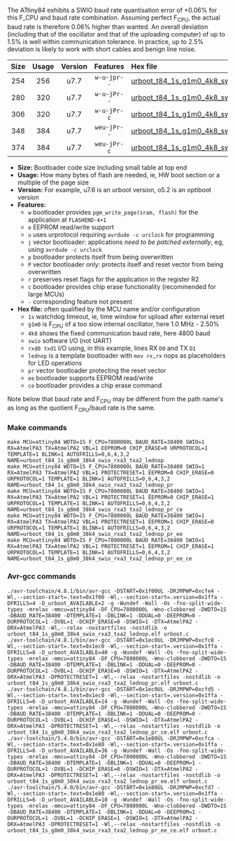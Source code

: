 The ATtiny84 exhibits a SWIO baud rate quantisation error of +0.06% for this F_CPU and baud rate combination. Assuming perfect F<sub>CPU</sub>, the actual baud rate is therefore 0.06% higher than wanted. An overall deviation (including that of the oscillator and that of the uploading computer) of up to 1.5% is well within communication tolerance. In practice, up to 2.5% deviation is likely to work with short cables and benign line noise.

|Size|Usage|Version|Features|Hex file|
|:-:|:-:|:-:|:-:|:--|
|254|256|u7.7|`w-u-jpr--`|[urboot_t84_1s_g1m0_4k8_swio_rxa3_txa2_lednop.hex](https://raw.githubusercontent.com/stefanrueger/urboot.hex/main/boards/luminet/attiny84/watchdog_1_s/internal_oscillator_g-2.50%25/%2B1m000000_hz/%2B%2B%2B4k8_baud/swio_rxa3_txa2/lednop/urboot_t84_1s_g1m0_4k8_swio_rxa3_txa2_lednop.hex)|
|280|320|u7.7|`w-u-jPr--`|[urboot_t84_1s_g1m0_4k8_swio_rxa3_txa2_lednop_pr.hex](https://raw.githubusercontent.com/stefanrueger/urboot.hex/main/boards/luminet/attiny84/watchdog_1_s/internal_oscillator_g-2.50%25/%2B1m000000_hz/%2B%2B%2B4k8_baud/swio_rxa3_txa2/lednop/urboot_t84_1s_g1m0_4k8_swio_rxa3_txa2_lednop_pr.hex)|
|306|320|u7.7|`w-u-jPr-c`|[urboot_t84_1s_g1m0_4k8_swio_rxa3_txa2_lednop_pr_ce.hex](https://raw.githubusercontent.com/stefanrueger/urboot.hex/main/boards/luminet/attiny84/watchdog_1_s/internal_oscillator_g-2.50%25/%2B1m000000_hz/%2B%2B%2B4k8_baud/swio_rxa3_txa2/lednop/urboot_t84_1s_g1m0_4k8_swio_rxa3_txa2_lednop_pr_ce.hex)|
|348|384|u7.7|`weu-jPr--`|[urboot_t84_1s_g1m0_4k8_swio_rxa3_txa2_lednop_pr_ee.hex](https://raw.githubusercontent.com/stefanrueger/urboot.hex/main/boards/luminet/attiny84/watchdog_1_s/internal_oscillator_g-2.50%25/%2B1m000000_hz/%2B%2B%2B4k8_baud/swio_rxa3_txa2/lednop/urboot_t84_1s_g1m0_4k8_swio_rxa3_txa2_lednop_pr_ee.hex)|
|374|384|u7.7|`weu-jPr-c`|[urboot_t84_1s_g1m0_4k8_swio_rxa3_txa2_lednop_pr_ee_ce.hex](https://raw.githubusercontent.com/stefanrueger/urboot.hex/main/boards/luminet/attiny84/watchdog_1_s/internal_oscillator_g-2.50%25/%2B1m000000_hz/%2B%2B%2B4k8_baud/swio_rxa3_txa2/lednop/urboot_t84_1s_g1m0_4k8_swio_rxa3_txa2_lednop_pr_ee_ce.hex)|

- **Size:** Bootloader code size including small table at top end
- **Usage:** How many bytes of flash are needed, ie, HW boot section or a multiple of the page size
- **Version:** For example, u7.6 is an urboot version, o5.2 is an optiboot version
- **Features:**
  + `w` bootloader provides `pgm_write_page(sram, flash)` for the application at `FLASHEND-4+1`
  + `e` EEPROM read/write support
  + `u` uses urprotocol requiring `avrdude -c urclock` for programming
  + `j` vector bootloader: applications *need to be patched externally*, eg, using `avrdude -c urclock`
  + `p` bootloader protects itself from being overwritten
  + `P` vector bootloader only: protects itself and reset vector from being overwritten
  + `r` preserves reset flags for the application in the register R2
  + `c` bootloader provides chip erase functionality (recommended for large MCUs)
  + `-` corresponding feature not present
- **Hex file:** often qualified by the MCU name and/or configuration
  + `1s` watchdog timeout, ie, time window for upload after external reset
  + `g1m0` is F<sub>CPU</sub> of a too slow internal oscillator, here 1.0 MHz - 2.50%
  + `4k8` shows the fixed communication baud rate, here 4800 baud
  + `swio` software I/O (not UART)
  + `rxd0 txd1` I/O using, in this example, lines RX `D0` and TX `D1`
  + `lednop` is a template bootloader with `mov rx,rx` nops as placeholders for LED operations
  + `pr` vector bootloader protecting the reset vector
  + `ee` bootloader supports EEPROM read/write
  + `ce` bootloader provides a chip erase command


Note below that baud rate and F<sub>CPU</sub> may be different from the path name's as long as the quotient F<sub>CPU</sub>/baud rate is the same.

### Make commands
```
make MCU=attiny84 WDTO=1S F_CPU=7800000L BAUD_RATE=38400 SWIO=1 RX=AtmelPA3 TX=AtmelPA2 VBL=1 EEPROM=0 CHIP_ERASE=0 URPROTOCOL=1 TEMPLATE=1 BLINK=1 AUTOFRILLS=0,6,4,3,2 NAME=urboot_t84_1s_g8m0_38k4_swio_rxa3_txa2_lednop
make MCU=attiny84 WDTO=1S F_CPU=7800000L BAUD_RATE=38400 SWIO=1 RX=AtmelPA3 TX=AtmelPA2 VBL=1 PROTECTRESET=1 EEPROM=0 CHIP_ERASE=0 URPROTOCOL=1 TEMPLATE=1 BLINK=1 AUTOFRILLS=0,6,4,3,2 NAME=urboot_t84_1s_g8m0_38k4_swio_rxa3_txa2_lednop_pr
make MCU=attiny84 WDTO=1S F_CPU=7800000L BAUD_RATE=38400 SWIO=1 RX=AtmelPA3 TX=AtmelPA2 VBL=1 PROTECTRESET=1 EEPROM=0 CHIP_ERASE=1 URPROTOCOL=1 TEMPLATE=1 BLINK=1 AUTOFRILLS=0,6,4,3,2 NAME=urboot_t84_1s_g8m0_38k4_swio_rxa3_txa2_lednop_pr_ce
make MCU=attiny84 WDTO=1S F_CPU=7800000L BAUD_RATE=38400 SWIO=1 RX=AtmelPA3 TX=AtmelPA2 VBL=1 PROTECTRESET=1 EEPROM=1 CHIP_ERASE=0 URPROTOCOL=1 TEMPLATE=1 BLINK=1 AUTOFRILLS=0,6,4,3,2 NAME=urboot_t84_1s_g8m0_38k4_swio_rxa3_txa2_lednop_pr_ee
make MCU=attiny84 WDTO=1S F_CPU=7800000L BAUD_RATE=38400 SWIO=1 RX=AtmelPA3 TX=AtmelPA2 VBL=1 PROTECTRESET=1 EEPROM=1 CHIP_ERASE=1 URPROTOCOL=1 TEMPLATE=1 BLINK=1 AUTOFRILLS=0,6,4,3,2 NAME=urboot_t84_1s_g8m0_38k4_swio_rxa3_txa2_lednop_pr_ee_ce
```

### Avr-gcc commands
```
./avr-toolchain/4.8.1/bin/avr-gcc -DSTART=0x1f00UL -DRJMPWP=0xcfe4 -Wl,--section-start=.text=0x1f00 -Wl,--section-start=.version=0x1ffa -DFRILLS=4 -D_urboot_AVAILABLE=2 -g -Wundef -Wall -Os -fno-split-wide-types -mrelax -mmcu=attiny84 -DF_CPU=7800000L -Wno-clobbered -DWDTO=1S -DBAUD_RATE=38400 -DTEMPLATE=1 -DBLINK=1 -DDUAL=0 -DEEPROM=0 -DURPROTOCOL=1 -DVBL=1 -DCHIP_ERASE=0 -DSWIO=1 -DTX=AtmelPA2 -DRX=AtmelPA3 -Wl,--relax -nostartfiles -nostdlib -o urboot_t84_1s_g8m0_38k4_swio_rxa3_txa2_lednop.elf urboot.c
./avr-toolchain/4.8.1/bin/avr-gcc -DSTART=0x1ec0UL -DRJMPWP=0xcfc8 -Wl,--section-start=.text=0x1ec0 -Wl,--section-start=.version=0x1ffa -DFRILLS=6 -D_urboot_AVAILABLE=40 -g -Wundef -Wall -Os -fno-split-wide-types -mrelax -mmcu=attiny84 -DF_CPU=7800000L -Wno-clobbered -DWDTO=1S -DBAUD_RATE=38400 -DTEMPLATE=1 -DBLINK=1 -DDUAL=0 -DEEPROM=0 -DURPROTOCOL=1 -DVBL=1 -DCHIP_ERASE=0 -DSWIO=1 -DTX=AtmelPA2 -DRX=AtmelPA3 -DPROTECTRESET=1 -Wl,--relax -nostartfiles -nostdlib -o urboot_t84_1s_g8m0_38k4_swio_rxa3_txa2_lednop_pr.elf urboot.c
./avr-toolchain/4.8.1/bin/avr-gcc -DSTART=0x1ec0UL -DRJMPWP=0xcfd5 -Wl,--section-start=.text=0x1ec0 -Wl,--section-start=.version=0x1ffa -DFRILLS=6 -D_urboot_AVAILABLE=14 -g -Wundef -Wall -Os -fno-split-wide-types -mrelax -mmcu=attiny84 -DF_CPU=7800000L -Wno-clobbered -DWDTO=1S -DBAUD_RATE=38400 -DTEMPLATE=1 -DBLINK=1 -DDUAL=0 -DEEPROM=0 -DURPROTOCOL=1 -DVBL=1 -DCHIP_ERASE=1 -DSWIO=1 -DTX=AtmelPA2 -DRX=AtmelPA3 -DPROTECTRESET=1 -Wl,--relax -nostartfiles -nostdlib -o urboot_t84_1s_g8m0_38k4_swio_rxa3_txa2_lednop_pr_ce.elf urboot.c
./avr-toolchain/5.4.0/bin/avr-gcc -DSTART=0x1e80UL -DRJMPWP=0xcfca -Wl,--section-start=.text=0x1e80 -Wl,--section-start=.version=0x1ffa -DFRILLS=6 -D_urboot_AVAILABLE=36 -g -Wundef -Wall -Os -fno-split-wide-types -mrelax -mmcu=attiny84 -DF_CPU=7800000L -Wno-clobbered -DWDTO=1S -DBAUD_RATE=38400 -DTEMPLATE=1 -DBLINK=1 -DDUAL=0 -DEEPROM=1 -DURPROTOCOL=1 -DVBL=1 -DCHIP_ERASE=0 -DSWIO=1 -DTX=AtmelPA2 -DRX=AtmelPA3 -DPROTECTRESET=1 -Wl,--relax -nostartfiles -nostdlib -o urboot_t84_1s_g8m0_38k4_swio_rxa3_txa2_lednop_pr_ee.elf urboot.c
./avr-toolchain/5.4.0/bin/avr-gcc -DSTART=0x1e80UL -DRJMPWP=0xcfd7 -Wl,--section-start=.text=0x1e80 -Wl,--section-start=.version=0x1ffa -DFRILLS=6 -D_urboot_AVAILABLE=10 -g -Wundef -Wall -Os -fno-split-wide-types -mrelax -mmcu=attiny84 -DF_CPU=7800000L -Wno-clobbered -DWDTO=1S -DBAUD_RATE=38400 -DTEMPLATE=1 -DBLINK=1 -DDUAL=0 -DEEPROM=1 -DURPROTOCOL=1 -DVBL=1 -DCHIP_ERASE=1 -DSWIO=1 -DTX=AtmelPA2 -DRX=AtmelPA3 -DPROTECTRESET=1 -Wl,--relax -nostartfiles -nostdlib -o urboot_t84_1s_g8m0_38k4_swio_rxa3_txa2_lednop_pr_ee_ce.elf urboot.c
```

